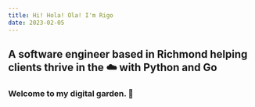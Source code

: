 ```yaml
---
title: Hi! Hola! Ola! I'm Rigo
date: 2023-02-05
---
```


## A software engineer based in Richmond helping clients thrive in the ☁️ with Python and Go

### Welcome to my digital garden. 🌱
